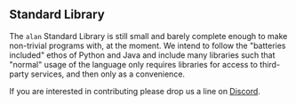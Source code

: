 ## Standard Library

The `alan` Standard Library is still small and barely complete enough to make non-trivial programs with, at the moment. We intend to follow the "batteries included" ethos of Python and Java and include many libraries such that "normal" usage of the language only requires libraries for access to third-party services, and then only as a convenience.

If you are interested in contributing please drop us a line on [Discord](https://discord.gg/XatB9we).
